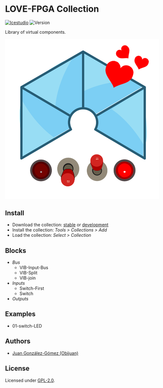 # LOVE-FPGA Collection

[![Icestudio](https://img.shields.io/badge/collection-icestudio-blue.svg)](https://github.com/FPGAwars/icestudio)
![Version](https://img.shields.io/badge/version-v0.1.0-orange.svg)

Library of virtual components.

![](wiki/love-fpga-logo.png)


## Install

* Download the collection: [stable](https://github.com/FPGAwars/LOVE-FPGA-Collection/archive/v0.1.0.zip) or [development](https://github.com/FPGAwars/LOVE-FPGA-Collection/archive/master.zip)
* Install the collection: *Tools > Collections > Add*
* Load the collection: *Select > Collection*

## Blocks
* *Bus*
  * VIB-Input-Bus
  * VIB-Split
  * VIB-join
* *Inputs*
  * Switch-First
  * Switch
* *Outputs*

## Examples
* 01-switch-LED


## Authors
* [Juan González-Gómez (Obijuan)](https://github.com/Obijuan)


## License

Licensed under [GPL-2.0](https://opensource.org/licenses/GPL-2.0).
